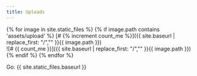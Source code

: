 ```yaml
---
title: Uploads
---
```

{% for image in site.static_files  %}
  {% if image.path contains 'assets/upload'  %}
[# {% increment count_me %}]({{ site.baseurl | replace_first: "/","" }}{{ image.path  }})  
![# {{ count_me }}]({{ site.baseurl | replace_first: "/","" }}{{ image.path  }})
  {% endif  %}
{% endfor  %}

Go:
{{ site.static_files.baseurl }}
